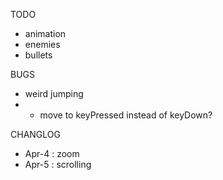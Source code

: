 TODO
* animation
* enemies
* bullets 

BUGS
* weird jumping
* * move to keyPressed instead of keyDown?

CHANGLOG
* Apr-4 : zoom
* Apr-5 : scrolling